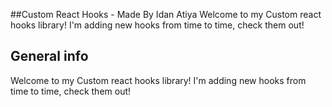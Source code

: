 ##Custom React Hooks -  Made By Idan Atiya
Welcome to my Custom react hooks library!
I'm adding new hooks from time to time, check them out!
 

## General info
Welcome to my Custom react hooks library!
I'm adding new hooks from time to time, check them out!

 

